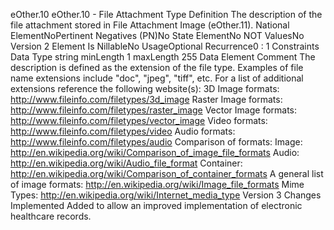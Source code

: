 

eOther.10
eOther.10 - File Attachment Type
Definition
The description of the file attachment stored in File Attachment Image (eOther.11).
National ElementNoPertinent Negatives (PN)No
State ElementNo
NOT ValuesNo
Version 2 Element
Is NillableNo
UsageOptional
Recurrence0 : 1
Constraints
Data Type
string
minLength
1
maxLength
255
Data Element Comment
The description is defined as the extension of the file type. Examples of file name extensions include "doc", "jpeg", "tiff", etc.
For a list of additional extensions reference the following website(s): 
3D Image formats: http://www.fileinfo.com/filetypes/3d_image
Raster Image formats: http://www.fileinfo.com/filetypes/raster_image
Vector Image formats: http://www.fileinfo.com/filetypes/vector_image
Video formats: http://www.fileinfo.com/filetypes/video
Audio formats: http://www.fileinfo.com/filetypes/audio
Comparison of formats:
Image: http://en.wikipedia.org/wiki/Comparison_of_image_file_formats
Audio: http://en.wikipedia.org/wiki/Audio_file_format
Container: http://en.wikipedia.org/wiki/Comparison_of_container_formats
A general list of image formats: http://en.wikipedia.org/wiki/Image_file_formats
Mime Types: http://en.wikipedia.org/wiki/Internet_media_type
Version 3 Changes Implemented
Added to allow an improved implementation of electronic healthcare records.